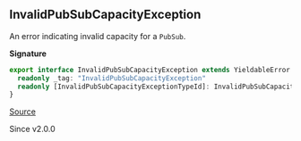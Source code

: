 ## InvalidPubSubCapacityException

An error indicating invalid capacity for a `PubSub`.

**Signature**

```ts
export interface InvalidPubSubCapacityException extends YieldableError {
  readonly _tag: "InvalidPubSubCapacityException"
  readonly [InvalidPubSubCapacityExceptionTypeId]: InvalidPubSubCapacityExceptionTypeId
}
```

[Source](https://github.com/Effect-TS/effect/tree/main/packages/effect/src/Cause.ts#L400)

Since v2.0.0